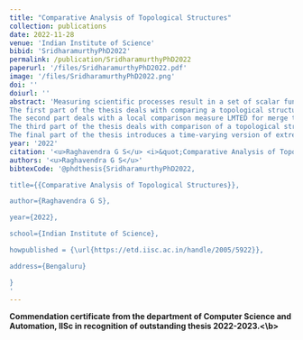 ```yaml
---
title: "Comparative Analysis of Topological Structures"
collection: publications
date: 2022-11-28
venue: 'Indian Institute of Science'
bibid: 'SridharamurthyPhD2022'
permalink: /publication/SridharamurthyPhD2022
paperurl: '/files/SridharamurthyPhD2022.pdf'
image: '/files/SridharamurthyPhD2022.png'
doi: ''
doiurl: ''
abstract: 'Measuring scientific processes result in a set of scalar functions (scalar fields) which may be related temporally, be part of an ensemble, or unrelated. Overall understanding and visualization of scientific processes require the study of individual fields and, more importantly, the development of methods to compare them meaningfully. In this thesis, we focus on the problem of designing meaningful measures to compare scalar fields by comparing their abstract representations called topological structures. We emphasize on intuitive and practical measures with useful properties and applications. 
The first part of the thesis deals with comparing a topological structure called the merge tree. We propose two global comparison measures, both based on tree edit distances. The first measure OTED is based on the assumption that merge trees are ordered rooted trees. Upon finding that there is no meaningful way of imposing such an order, we propose a second measure called MTED for comparing unordered rooted trees. We propose intuitive cost models and prove that MTED is a metric. We also provide various applications such as shape comparison, periodicity detection, symmetry detection, temporal summarization, and an analysis of the effects of sub-sampling /smoothing on the topology of the scalar field. 
The second part deals with a local comparison measure LMTED for merge trees that supports the comparison of substructures of scalar fields, thus facilitating hierarchical or multi-scale analysis and alleviating some drawbacks of MTED. We propose a dynamic programming algorithm, prove that LMTED is a metric and also provide applications such as symmetry detection in multiple scales, a finer level analysis of sub-sampling effects, an analysis of the effects of topological compression, and feature tracking in time-varying fields. 
The third part of the thesis deals with comparison of a topological structure called the extremum graph. We provide two comparison measures for extremum graphs based on persistence distortion (PDEG) and Gromov-Wasserstein distance (GWEG). Both persistence distortion and Wasserstein distance are known metrics. We analyze how the underlying metric affects these comparison measures and present various applications such as periodicity detection to facilitate scientific data analysis and visualization. 
The final part of the thesis introduces a time-varying version of extremum graphs (TVEG) with a simple comparison criterion to identify correspondences between features in successive time steps. We provide applications to tracking features in time-varying scalar fields from computational fluid dynamics.'
year: '2022'
citation: '<u>Raghavendra G S</u> <i>&quot;Comparative Analysis of Topological Structures&quot;</i>, PhD Thesis, Indian Institute of Science, 2022'
authors: '<u>Raghavendra G S</u>'
bibtexCode: '@phdthesis{SridharamurthyPhD2022,

title={{Comparative Analysis of Topological Structures}},

author={Raghavendra G S},

year={2022},

school={Indian Institute of Science},

howpublished = {\url{https://etd.iisc.ac.in/handle/2005/5922}},

address={Bengaluru}

}
'
---
```

<b>Commendation certificate from the department of Computer Science and Automation, IISc in recognition of outstanding thesis 2022-2023.<\b>
